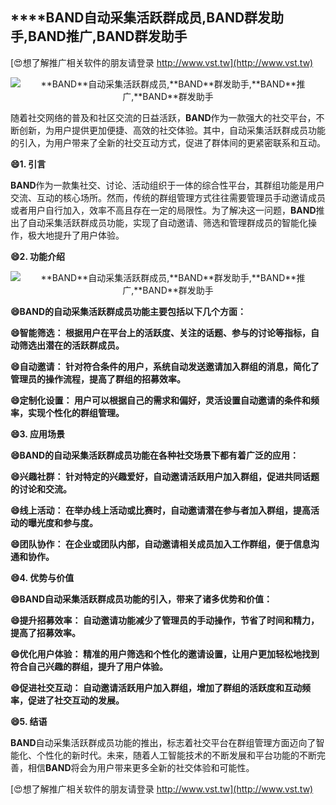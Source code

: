 ## ****BAND**自动采集活跃群成员,**BAND**群发助手,**BAND**推广,**BAND**群发助手**

[😍想了解推广相关软件的朋友请登录 http://www.vst.tw](http://www.vst.tw)

 <center><img src="https://vst.tw/MP4/tuiguang/png/6.png" alt="**BAND**自动采集活跃群成员,**BAND**群发助手,**BAND**推广,**BAND**群发助手"></center>

随着社交网络的普及和社区交流的日益活跃，**BAND**作为一款强大的社交平台，不断创新，为用户提供更加便捷、高效的社交体验。其中，自动采集活跃群成员功能的引入，为用户带来了全新的社交互动方式，促进了群体间的更紧密联系和互动。

**😄1. 引言**

**BAND**作为一款集社交、讨论、活动组织于一体的综合性平台，其群组功能是用户交流、互动的核心场所。然而，传统的群组管理方式往往需要管理员手动邀请成员或者用户自行加入，效率不高且存在一定的局限性。为了解决这一问题，**BAND**推出了自动采集活跃群成员功能，实现了自动邀请、筛选和管理群成员的智能化操作，极大地提升了用户体验。

**😄2. 功能介绍**

 <center><img src="https://vst.tw/MP4/tuiguang/png/6.png" alt="**BAND**自动采集活跃群成员,**BAND**群发助手,**BAND**推广,**BAND**群发助手"></center>

**😄**BAND**的自动采集活跃群成员功能主要包括以下几个方面：**

**😄智能筛选： 根据用户在平台上的活跃度、关注的话题、参与的讨论等指标，自动筛选出潜在的活跃群成员。**

**😄自动邀请： 针对符合条件的用户，系统自动发送邀请加入群组的消息，简化了管理员的操作流程，提高了群组的招募效率。**

**😄定制化设置： 用户可以根据自己的需求和偏好，灵活设置自动邀请的条件和频率，实现个性化的群组管理。**

**😄3. 应用场景**

**😄**BAND**的自动采集活跃群成员功能在各种社交场景下都有着广泛的应用：**

**😄兴趣社群： 针对特定的兴趣爱好，自动邀请活跃用户加入群组，促进共同话题的讨论和交流。**

**😄线上活动： 在举办线上活动或比赛时，自动邀请潜在参与者加入群组，提高活动的曝光度和参与度。**

**😄团队协作： 在企业或团队内部，自动邀请相关成员加入工作群组，便于信息沟通和协作。**

**😄4. 优势与价值**

**😄**BAND**自动采集活跃群成员功能的引入，带来了诸多优势和价值：**

**😄提升招募效率： 自动邀请功能减少了管理员的手动操作，节省了时间和精力，提高了招募效率。**

**😄优化用户体验： 精准的用户筛选和个性化的邀请设置，让用户更加轻松地找到符合自己兴趣的群组，提升了用户体验。**

**😄促进社交互动： 自动邀请活跃用户加入群组，增加了群组的活跃度和互动频率，促进了社交互动的发展。**

**😄5. 结语**

**BAND**自动采集活跃群成员功能的推出，标志着社交平台在群组管理方面迈向了智能化、个性化的新时代。未来，随着人工智能技术的不断发展和平台功能的不断完善，相信**BAND**将会为用户带来更多全新的社交体验和可能性。

[😍想了解推广相关软件的朋友请登录 http://www.vst.tw](http://www.vst.tw)



